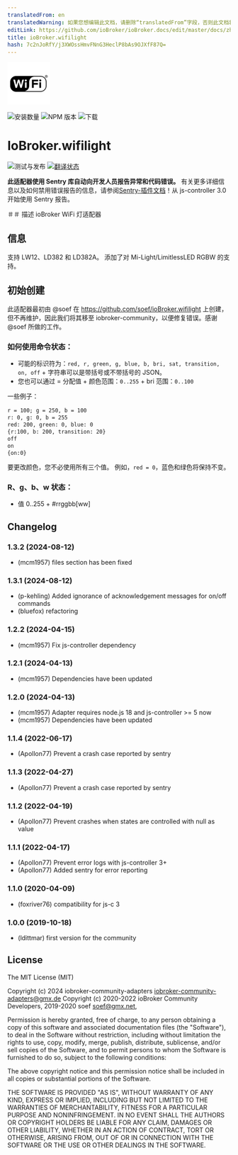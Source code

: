 ```yaml
---
translatedFrom: en
translatedWarning: 如果您想编辑此文档，请删除“translatedFrom”字段，否则此文档将再次自动翻译
editLink: https://github.com/ioBroker/ioBroker.docs/edit/master/docs/zh-cn/adapterref/iobroker.wifilight/README.md
title: ioBroker.wifilight
hash: 7c2nJoRfY/j3XWOssHmvFNnG3HeclP8bAs9OJXfF87Q=
---
```

![标识](../../../en/adapterref/iobroker.wifilight/admin/wifilight.png)

![安装数量](http://iobroker.live/badges/wifilight-stable.svg)
![NPM 版本](http://img.shields.io/npm/v/iobroker.wifilight.svg)
![下载](https://img.shields.io/npm/dm/iobroker.wifilight.svg)

# IoBroker.wifilight
![测试与发布](https://github.com/iobroker-community-adapters/iobroker.wifilight/workflows/Test%20and%20Release/badge.svg) [![翻译状态](https://weblate.iobroker.net/widgets/adapters/-/wifilight/svg-badge.svg)](https://weblate.iobroker.net/engage/adapters/?utm_source=widget)

**此适配器使用 Sentry 库自动向开发人员报告异常和代码错误。** 有关更多详细信息以及如何禁用错误报告的信息，请参阅[Sentry-插件文档](https://github.com/ioBroker/plugin-sentry#plugin-sentry)！从 js-controller 3.0 开始使用 Sentry 报告。

＃＃ 描述
ioBroker WiFi 灯适配器

## 信息
支持 LW12、LD382 和 LD382A。
添加了对 Mi-Light/LimitlessLED RGBW 的支持。

## 初始创建
此适配器最初由 @soef 在 https://github.com/soef/ioBroker.wifilight 上创建，但不再维护，因此我们将其移至 iobroker-community，以便修复错误。感谢 @soef 所做的工作。

### 如何使用命令状态：
+ 可能的标识符为：``red, r, green, g, blue, b, bri, sat, transition, on, off`` + 字符串可以是带括号或不带括号的 JSON。
+ 您也可以通过 = 分配值 + 颜色范围：`0..255` + bri 范围：`0..100`

一些例子：

```
r = 100; g = 250, b = 100
r: 0, g: 0, b = 255
red: 200, green: 0, blue: 0
{r:100, b: 200, transition: 20}
off
on
{on:0}
```

要更改颜色，您不必使用所有三个值。
例如，`red = 0`，蓝色和绿色将保持不变。

### R、g、b、w 状态：
+ 值 0..255 + \#rrggbb[ww]

## Changelog
<!--
    Placeholder for the next version (at the beginning of the line):
    ### **WORK IN PROGRESS**
-->
### 1.3.2 (2024-08-12)
* (mcm1957) files section has been fixed

### 1.3.1 (2024-08-12)
* (p-kehling) Added ignorance of acknowledgement messages for on/off commands
* (bluefox) refactoring

### 1.2.2 (2024-04-15)
* (mcm1957) Fix js-controller dependency

### 1.2.1 (2024-04-13)
* (mcm1957) Dependencies have been updated

### 1.2.0 (2024-04-13)
* (mcm1957) Adapter requires node.js 18 and js-controller >= 5 now
* (mcm1957) Dependencies have been updated

### 1.1.4 (2022-06-17)
* (Apollon77) Prevent a crash case reported by sentry

### 1.1.3 (2022-04-27)
* (Apollon77) Prevent a crash case reported by sentry

### 1.1.2 (2022-04-19)
* (Apollon77) Prevent crashes when states are controlled with null as value

### 1.1.1 (2022-04-17)
* (Apollon77) Prevent error logs with js-controller 3+
* (Apollon77) Added sentry for error reporting

### 1.1.0 (2020-04-09)
* (foxriver76) compatibility for js-c 3

### 1.0.0 (2019-10-18)
* (ldittmar) first version for the community

## License
The MIT License (MIT)

Copyright (c) 2024 iobroker-community-adapters <iobroker-community-adapters@gmx.de>
Copyright (c) 2020-2022 ioBroker Community Developers, 2019-2020 soef <soef@gmx.net>, 

Permission is hereby granted, free of charge, to any person obtaining a copy
of this software and associated documentation files (the "Software"), to deal
in the Software without restriction, including without limitation the rights
to use, copy, modify, merge, publish, distribute, sublicense, and/or sell
copies of the Software, and to permit persons to whom the Software is
furnished to do so, subject to the following conditions:

The above copyright notice and this permission notice shall be included in
all copies or substantial portions of the Software.

THE SOFTWARE IS PROVIDED "AS IS", WITHOUT WARRANTY OF ANY KIND, EXPRESS OR
IMPLIED, INCLUDING BUT NOT LIMITED TO THE WARRANTIES OF MERCHANTABILITY,
FITNESS FOR A PARTICULAR PURPOSE AND NONINFRINGEMENT. IN NO EVENT SHALL THE
AUTHORS OR COPYRIGHT HOLDERS BE LIABLE FOR ANY CLAIM, DAMAGES OR OTHER
LIABILITY, WHETHER IN AN ACTION OF CONTRACT, TORT OR OTHERWISE, ARISING FROM,
OUT OF OR IN CONNECTION WITH THE SOFTWARE OR THE USE OR OTHER DEALINGS IN
THE SOFTWARE.